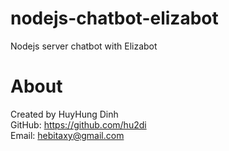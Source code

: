 # nodejs-chatbot-elizabot
Nodejs server chatbot with Elizabot

# About
Created by HuyHung Dinh<br>
GitHub: https://github.com/hu2di<br>
Email: hebitaxy@gmail.com
